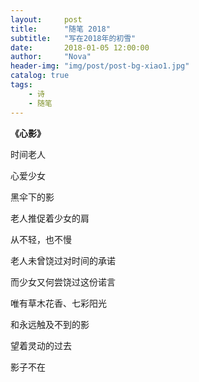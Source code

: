 ```yaml
---
layout:     post
title:      "随笔 2018"
subtitle:   "写在2018年的初雪"
date:       2018-01-05 12:00:00
author:     "Nova"
header-img: "img/post/post-bg-xiao1.jpg"
catalog: true
tags:
    - 诗
    - 随笔
---
```


**《心影》**



时间老人

心爱少女

黑伞下的影

老人推促着少女的肩

从不轻，也不慢

老人未曾饶过对时间的承诺

而少女又何尝饶过这份诺言

唯有草木花香、七彩阳光

和永远触及不到的影

望着灵动的过去

影子不在

